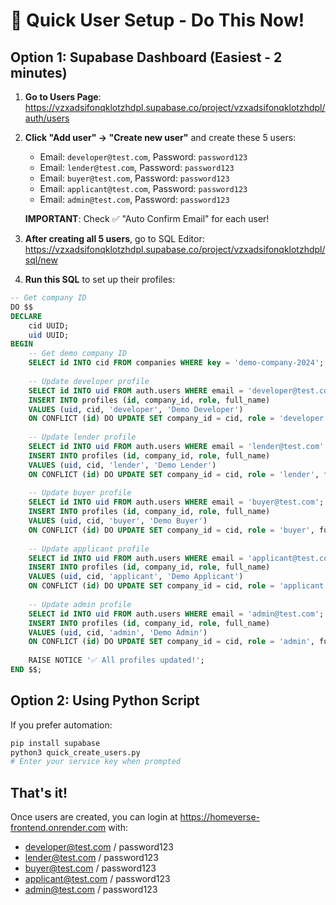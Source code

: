 # 🚀 Quick User Setup - Do This Now!

## Option 1: Supabase Dashboard (Easiest - 2 minutes)

1. **Go to Users Page**: https://vzxadsifonqklotzhdpl.supabase.co/project/vzxadsifonqklotzhdpl/auth/users

2. **Click "Add user" → "Create new user"** and create these 5 users:
   - Email: `developer@test.com`, Password: `password123`
   - Email: `lender@test.com`, Password: `password123`
   - Email: `buyer@test.com`, Password: `password123`
   - Email: `applicant@test.com`, Password: `password123`
   - Email: `admin@test.com`, Password: `password123`

   **IMPORTANT**: Check ✅ "Auto Confirm Email" for each user!

3. **After creating all 5 users**, go to SQL Editor: https://vzxadsifonqklotzhdpl.supabase.co/project/vzxadsifonqklotzhdpl/sql/new

4. **Run this SQL** to set up their profiles:

```sql
-- Get company ID
DO $$
DECLARE
    cid UUID;
    uid UUID;
BEGIN
    -- Get demo company ID
    SELECT id INTO cid FROM companies WHERE key = 'demo-company-2024';
    
    -- Update developer profile
    SELECT id INTO uid FROM auth.users WHERE email = 'developer@test.com';
    INSERT INTO profiles (id, company_id, role, full_name) 
    VALUES (uid, cid, 'developer', 'Demo Developer')
    ON CONFLICT (id) DO UPDATE SET company_id = cid, role = 'developer', full_name = 'Demo Developer';
    
    -- Update lender profile
    SELECT id INTO uid FROM auth.users WHERE email = 'lender@test.com';
    INSERT INTO profiles (id, company_id, role, full_name) 
    VALUES (uid, cid, 'lender', 'Demo Lender')
    ON CONFLICT (id) DO UPDATE SET company_id = cid, role = 'lender', full_name = 'Demo Lender';
    
    -- Update buyer profile
    SELECT id INTO uid FROM auth.users WHERE email = 'buyer@test.com';
    INSERT INTO profiles (id, company_id, role, full_name) 
    VALUES (uid, cid, 'buyer', 'Demo Buyer')
    ON CONFLICT (id) DO UPDATE SET company_id = cid, role = 'buyer', full_name = 'Demo Buyer';
    
    -- Update applicant profile
    SELECT id INTO uid FROM auth.users WHERE email = 'applicant@test.com';
    INSERT INTO profiles (id, company_id, role, full_name) 
    VALUES (uid, cid, 'applicant', 'Demo Applicant')
    ON CONFLICT (id) DO UPDATE SET company_id = cid, role = 'applicant', full_name = 'Demo Applicant';
    
    -- Update admin profile
    SELECT id INTO uid FROM auth.users WHERE email = 'admin@test.com';
    INSERT INTO profiles (id, company_id, role, full_name) 
    VALUES (uid, cid, 'admin', 'Demo Admin')
    ON CONFLICT (id) DO UPDATE SET company_id = cid, role = 'admin', full_name = 'Demo Admin';
    
    RAISE NOTICE '✅ All profiles updated!';
END $$;
```

## Option 2: Using Python Script

If you prefer automation:

```bash
pip install supabase
python3 quick_create_users.py
# Enter your service key when prompted
```

## That's it! 

Once users are created, you can login at https://homeverse-frontend.onrender.com with:
- developer@test.com / password123
- lender@test.com / password123
- buyer@test.com / password123
- applicant@test.com / password123
- admin@test.com / password123